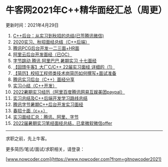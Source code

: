 # 牛客网2021年C++精华面经汇总（周更）
更新时间：2021年4月29日
1. [C++后台：从实习到秋招的总结(已签腾讯微信)](https://www.nowcoder.com/discuss/586944?from=gitnowcoder2021)
2. [2020实习、秋招面经总结（C++后端）](https://www.nowcoder.com/discuss/592375?from=gitnowcoder2021)
3. [腾讯PCG后台开发一二三面+HR面](https://www.nowcoder.com/discuss/616698?from=gitnowcoder2021)
4. [阿里云后台开发面经（已OC）](https://www.nowcoder.com/discuss/617638?from=gitnowcoder2021)
5. [字节跳动 腾讯 阿里巴巴 暑期实习 十七面经](https://www.nowcoder.com/discuss/619406?from=gitnowcoder2021)
6. [【回馈牛客】大厂C/C++ 22届实习面经 详细的（1）](https://www.nowcoder.com/discuss/632497?from=gitnowcoder2021)
7. [【简历】校招工程师类技术岗简历如何撰写+面试准备](https://www.nowcoder.com/discuss/634906?from=gitnowcoder2021)
8. [腾讯实习后台（C++）面经分享](https://www.nowcoder.com/discuss/636014?from=gitnowcoder2021)
9. [实习小结（C++开发）](https://www.nowcoder.com/discuss/636113?from=gitnowcoder2021)
10. [2022暑期实习经历（阿里百度腾讯网易互娱美团paypal）](https://www.nowcoder.com/discuss/636858?from=gitnowcoder2021)
11. [实习总结及C++后端开发学习路线总结](https://www.nowcoder.com/discuss/637559?from=gitnowcoder2021)
12. [腾讯字节暑期C++后台开发实习面经](https://www.nowcoder.com/discuss/640138?from=gitnowcoder2021)
13. [春招十面（c++）](https://www.nowcoder.com/discuss/642937?from=gitnowcoder2021)
14. [实习面经汇总：腾讯、阿里、字节](https://www.nowcoder.com/discuss/646864?from=gitnowcoder2021)
15. [2022届暑期实习笔经面经总结，已拿微软微信offer](https://www.nowcoder.com/discuss/648274?from=gitnowcoder2021)
---
求职之前，先上牛客。

更多简历/笔试/面试/求职相关，请登录：

[www.nowcoder.com](https://www.nowcoder.com?from=gitnowcoder2021)
